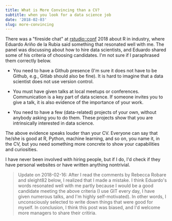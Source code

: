 ```yaml
---
title: What is More Convincing than a CV?
subtitle: when you look for a data science job
date: '2018-02-03'
slug: more-convincing
---
```


There was a "fireside chat" at [rstudio::conf](https://www.rstudio.com/conference/) 2018 about R in industry, where Eduardo Ariño de la Rubia said something that resonated well with me. The panel was discussing about how to hire data scientists, and Eduardo shared some of his criteria of choosing candidates. I'm not sure if I paraphrased them correctly below.

- You need to have a Github presence (I'm sure it does not have to be Github, e.g., Gitlab should also be fine). It is hard to imagine that a data scientist does not use version control.

- You must have given talks at local meetups or conferences. Communication is a key part of data science. If someone invites you to give a talk, it is also evidence of the importance of your work.

- You need to have a few (data-related) projects of your own, without anybody asking you to do them. These projects show that you are intrinsically interested in data science.

The above evidence speaks louder than your CV. Everyone can say that he/she is good at R, Python, machine learning, and so on, you name it, in the CV, but you need something more concrete to show your capabilities and curiosities.

I have never been involved with hiring people, but if I do, I'd check if they have personal websites or have written anything nontrivial.

> Update on 2018-02-16: After I read the comments by Rebecca Robare and sleight82 below, I realized that I made a mistake. I think Eduardo's words resonated well with me partly because I would be a good candidate meeting the above criteria (I use GIT every day, I have given numerous talks, and I'm highly self-motivated). In other words, I unconsciously selected to write down things that were good for myself. In conclusion, I think this post was biased, and I'd welcome more managers to share their critiria.
